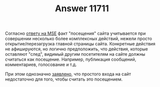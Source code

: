 ﻿---
title: "Answer 11711"
se.owner.user_id: 176217
se.owner.display_name: "αλεχολυτ"
se.owner.link: "https://ru.meta.stackoverflow.com/users/176217/%ce%b1%ce%bb%ce%b5%cf%87%ce%bf%ce%bb%cf%85%cf%84"
se.answer_id: 11711
se.question_id: 11706
se.post_type: answer
se.is_accepted: True
---
<p>Согласно <a href="https://meta.stackexchange.com/a/266227/339911">ответу на MSE</a> факт &quot;посещения&quot; сайта учитывается при совершении несколько более комплексных действий, нежели просто открытие/перезагрузка главной страницы сайта. Конкретные действия не афишируются, но логично предположить, что действия, которые оставляют &quot;след&quot;, видимый другим посетителям на сайте должны считаться как посещение. Например, публикация сообщений, комментариев, голосование и т.д.</p>
<p>При этом однозначно <a href="https://meta.stackexchange.com/a/66485/339911">заявлено</a>, что простого входа на сайт недостаточно для того, чтобы считать это посещением.</p>
